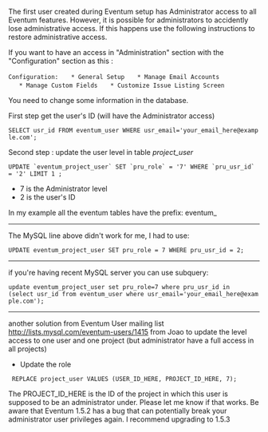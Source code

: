 The first user created during Eventum setup has Administrator access to all Eventum features. However, it is possible for administrators to accidently lose administrative access. If this happens use the following instructions to restore administrative access.

If you want to have an access in "Administration" section with the "Configuration" section as this :

`Configuration:`
`   * General Setup`
`   * Manage Email Accounts`
`   * Manage Custom Fields`
`   * Customize Issue Listing Screen`

You need to change some information in the database.

First step get the user's ID (will have the Administrator access)

`SELECT usr_id FROM eventum_user WHERE usr_email='your_email_here@example.com';`

Second step : update the user level in table *project_user*

`` UPDATE `eventum_project_user` SET `pru_role` = '7' WHERE `pru_usr_id` = '2' LIMIT 1 ; ``

-   7 is the Administrator level
-   2 is the user's ID

In my example all the eventum tables have the prefix: eventum_

* * * * *

The MySQL line above didn't work for me, I had to use:

`UPDATE eventum_project_user SET pru_role = 7 WHERE pru_usr_id = 2;`

* * * * *

if you're having recent MySQL server you can use subquery:

`update eventum_project_user set pru_role=7 where pru_usr_id in`
`(select usr_id from eventum_user where usr_email='your_email_here@example.com');`

* * * * *

another solution from Eventum User mailing list [<http://lists.mysql.com/eventum-users/1415>](http://lists.mysql.com/eventum-users/1415 "wikilink") from Joao to update the level access to one user and one project (but administrator have a full access in all projects)
- Update the role

` REPLACE project_user VALUES (USER_ID_HERE, PROJECT_ID_HERE, 7);`

The PROJECT_ID_HERE is the ID of the project in which this user is
supposed to be an administrator under. Please let me know if that works.
 Be aware that Eventum 1.5.2 has a bug that can potentially break your administrator user privileges again. I recommend upgrading to 1.5.3
